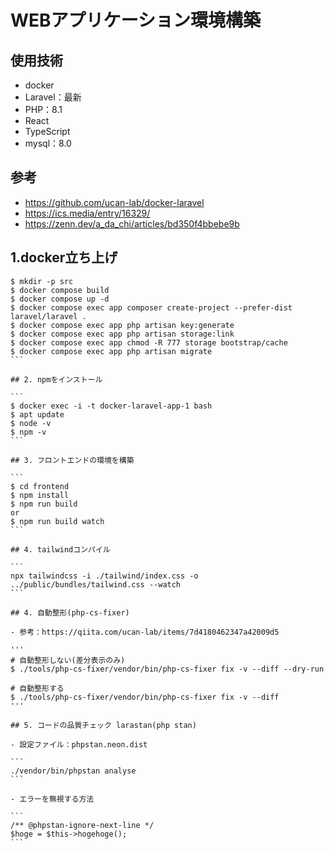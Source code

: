 # WEBアプリケーション環境構築

## 使用技術

- docker
- Laravel：最新
- PHP：8.1
- React
- TypeScript
- mysql：8.0

## 参考

- https://github.com/ucan-lab/docker-laravel
- https://ics.media/entry/16329/
- https://zenn.dev/a_da_chi/articles/bd350f4bbebe9b

## 1.docker立ち上げ

````
$ mkdir -p src
$ docker compose build
$ docker compose up -d
$ docker compose exec app composer create-project --prefer-dist laravel/laravel .
$ docker compose exec app php artisan key:generate
$ docker compose exec app php artisan storage:link
$ docker compose exec app chmod -R 777 storage bootstrap/cache
$ docker compose exec app php artisan migrate
```

## 2. npmをインストール

```
$ docker exec -i -t docker-laravel-app-1 bash
$ apt update
$ node -v
$ npm -v
```

## 3. フロントエンドの環境を構築

```
$ cd frontend
$ npm install
$ npm run build 
or
$ npm run build watch
```

## 4. tailwindコンパイル

```
npx tailwindcss -i ./tailwind/index.css -o ../public/bundles/tailwind.css --watch
```

## 4. 自動整形(php-cs-fixer)

- 参考：https://qiita.com/ucan-lab/items/7d4180462347a42009d5

'''
# 自動整形しない(差分表示のみ)
$ ./tools/php-cs-fixer/vendor/bin/php-cs-fixer fix -v --diff --dry-run

# 自動整形する
$ ./tools/php-cs-fixer/vendor/bin/php-cs-fixer fix -v --diff
'''

## 5. コードの品質チェック larastan(php stan)

- 設定ファイル：phpstan.neon.dist

```
./vendor/bin/phpstan analyse
```

- エラーを無視する方法

```
/** @phpstan-ignore-next-line */
$hoge = $this->hogehoge();
```
